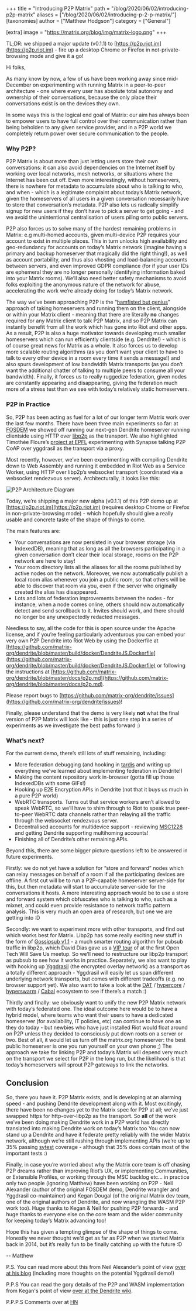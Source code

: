 +++
title = "Introducing P2P Matrix"
path = "/blog/2020/06/02/introducing-p2p-matrix"
aliases = ["/blog/2020/06/02/introducing-p-2-p-matrix/"]
[taxonomies]
author = ["Matthew Hodgson"]
category = ["General"]

[extra]
image = "https://matrix.org/blog/img/matrix-logo.png"
+++

TL;DR: we shipped a major update (v0.1.1) to [https://p2p.riot.im](https://p2p.riot.im) - fire up a desktop Chrome or Firefox in not-private-browsing mode and give it a go!

Hi folks,

As many know by now, a few of us have been working away since mid-December on experimenting with running Matrix in a peer-to-peer architecture - one where every user has absolute total autonomy and ownership of their conversations, because the only place their conversations exist is on the devices they own.

In some ways this is the logical end goal of Matrix: our aim has always been to empower users to have full control over their communication rather than being beholden to any given service provider, and in a P2P world we completely return power over secure communication to the people.

### Why P2P?

P2P Matrix is about more than just letting users store their own conversations: it can also avoid dependencies on the Internet itself by working over local networks, mesh networks, or situations where the Internet has been cut off.  Even more interestingly, without homeservers, there is nowhere for metadata to accumulate about who is talking to who, and when - which is a legitimate complaint about today’s Matrix network, given the homeservers of all users in a given conversation necessarily have to store that conversation’s metadata.  P2P also lets us radically simplify signup for new users if they don’t have to pick a server to get going - and we avoid the unintentional centralisation of users piling onto public servers.

P2P also forces us to solve many of the hardest remaining problems in Matrix: e.g multi-homed accounts, given multi-device P2P requires your account to exist in multiple places. This in turn unlocks high availability and geo-redundancy for accounts on today’s Matrix network (imagine having a primary and backup homeserver that magically did the right thing!), as well as account portability, and thus also vhosting and load-balancing accounts between servers, and even improved GDPR compliance (for if your user IDs are ephemeral they are no longer personally identifying information baked into your Matrix rooms).  We’ll also need better safety mechanisms to avoid folks exploiting the anonymous nature of the network for abuse, accelerating the work we’re already doing for today’s Matrix network.

The way we’ve been approaching P2P is the “[hamfisted but genius](https://twitter.com/Lucid00/status/1263974339294175232)” approach of taking homeservers and running them on the client, alongside or within your Matrix client - meaning that there are literally **no** changes required for any Matrix client to talk P2P Matrix, and so P2P Matrix can instantly benefit from all the work which has gone into Riot and other apps.  As a result, P2P is also a huge motivator towards developing much smaller homeservers which can run efficiently clientside (e.g. Dendrite!) - which is of course great news for Matrix as a whole.  It also forces us to develop more scalable routing algorithms (as you don’t want your client to have to talk to every other device in a room every time it sends a message!) and also spurs development of low bandwidth Matrix transports (as you don’t want the additional chatter of talking to multiple peers to consume all your bandwidth).  Finally, it forces us to really ruggedize federation, given nodes are constantly appearing and disappearing, giving the federation much more of a stress test than we see with today’s relatively static homeservers.

### P2P in Practice

So, P2P has been acting as fuel for a lot of our longer term Matrix work over the last few months.  There have been three main experiments so far: at [FOSDEM](https://fosdem.org/2020/schedule/event/dip_p2p_matrix/) we showed off running our next-gen Dendrite homeserver running clientside using HTTP over [libp2p](https://libp2p.io/) as the transport.  We also highlighted Timothée Floure’s [project at EPFL](https://www.epfl.ch/labs/dedis/wp-content/uploads/2020/01/presentation-2019-2-Timothee-Floure-Experimenting-with-Matrix-federation-over-Yggdrasil.pdf) experimenting with Synapse talking P2P CoAP over yggdrasil as the transport via a proxy.

Most recently, however, we’ve been experimenting with compiling Dendrite down to Web Assembly and running it embedded in Riot Web as a Service Worker, using HTTP over libp2p’s websocket transport (coordinated via a websocket rendezvous server).  Architecturally, it looks like this:

![P2P Architecture Diagram](/blog/img/p2p-diag.png)

Today, we’re shipping a major new alpha (v0.1.1) of this P2P demo up at [https://p2p.riot.im](https://p2p.riot.im) (requires desktop Chrome or Firefox in non-private-browsing mode) - which hopefully should give a really usable and concrete taste of the shape of things to come.

The main features are:

*   Your conversations are now persisted in your browser storage (via IndexedDB), meaning that as long as all the browsers participating in a given conversation don’t clear their local storage, rooms on the P2P network are here to stay!
*   Your room directory lists all the aliases for all the rooms published by active nodes on the network.  Moreover, we now automatically publish a local room alias whenever you join a public room, so that others will be able to discover that room via you, even if the server who originally created the alias has disappeared.
*   Lots and lots of federation improvements between the nodes - for instance, when a node comes online, others should now automatically detect and send scrollback to it.  Invites should work, and there should no longer be any unexpectedly redacted messages.

Needless to say, all the code for this is open source under the Apache license, and if you’re feeling particularly adventurous you can embed your very own P2P Dendrite into Riot Web by using the Dockerfile at [https://github.com/matrix-org/dendrite/blob/master/build/docker/DendriteJS.Dockerfile](https://github.com/matrix-org/dendrite/blob/master/build/docker/DendriteJS.Dockerfile) or following the instructions at  [https://github.com/matrix-org/dendrite/blob/master/docs/p2p.md](https://github.com/matrix-org/dendrite/blob/master/docs/p2p.md).

Please report bugs to [https://github.com/matrix-org/dendrite/issues](https://github.com/matrix-org/dendrite/issues)!

Finally, please understand that the demo is very likely **not** what the final version of P2P Matrix will look like - this is just one step in a series of experiments as we investigate the best paths forward :)

### What’s next?

For the current demo, there’s still lots of stuff remaining, including:

*   More federation debugging (and hooking in [tardis](https://github.com/matrix-org/tardis) and writing up everything we’ve learned about implementing federation in Dendrite!)
*   Making the content repository work in-browser (gotta fill up those IndexedDBs with some GIFs!)
*   Hooking up E2E Encryption APIs in Dendrite (not that it buys us much in a pure P2P world)
*   WebRTC transports.  Turns out that service workers aren’t allowed to speak WebRTC, so we’ll have to shim through to Riot to speak true peer-to-peer WebRTC data channels rather than relaying all the traffic through the websocket rendezvous server.
*   Decentralised accounts for multidevice support - reviewing [MSC1228](https://github.com/matrix-org/matrix-doc/blob/rav/proposal/remove_mxids_from_events/proposals/1228-removing-mxids-from-events.md) and getting Dendrite supporting multihoming accounts!
*   Finishing all of Dendrite’s other remaining APIs.

Beyond this, there are some bigger picture questions left to be answered in future experiments.

Firstly: we do not yet have a solution for “store and forward” nodes which can relay messages on behalf of a room if all the participating devices are offline.  A first cut will be to run a P2P-capable homeserver server-side for this, but then metadata will start to accumulate server-side for the conversations it hosts.  A more interesting approach would be to use a store and forward system which obfuscates who is talking to who, such as a mixnet, and could even provide resistance to network traffic pattern analysis.  This is very much an open area of research, but one we are getting into :D

Secondly: we want to experiment more with other transports, and find out which works best for Matrix.  Libp2p has some really exciting new stuff in the form of [Gossipsub v1.1](https://blog.ipfs.io/2020-05-20-gossipsub-v1.1) - a much smarter routing algorithm for pubsub traffic in libp2p, which David Dias gave us a [VIP tour](https://youtu.be/APVp-20ATLk?t=3598) of at the first Open Tech Will Save Us meetup.  So we’ll need to restructure our libp2p transport as pubsub to see how it works in practice.  Separately, we also want to play with hooking up [Yggdrasil](https://yggdrasil-network.github.io/) (the encrypted overlay network) as a transport as a totally different approach - Yggdrasil will easily let us span different underlying network transports, but comes with different tradeoffs (e.g. no browser support yet).  We also want to take a look at the [DAT](https://dat.foundation/) / [hypercore](https://github.com/hypercore-protocol/hypercore) / [hyperswarm](https://github.com/hyperswarm/hyperswarm) / [Cabal](https://cabal.chat/) ecosystem to see if there’s a match :)

Thirdly and finally: we obviously want to unify the new P2P Matrix network with today’s federated one.  The ideal outcome here would be to have a hybrid model, where teams who want their users to have a dedicated homeserver (for availability, IT policies, etc) can continue to have one as they do today - but newbies who have just installed Riot would float around on P2P unless they decided to consciously put down roots on a server or two.  Best of all, it would let us turn off the matrix.org homeserver: the best public homeserver is one you run yourself on your own phone ;)  The approach we take for linking P2P and today’s Matrix will depend very much on the transport we select for P2P in the long run, but the likelihood is that today’s homeservers will sprout P2P gateways to link the networks.

## Conclusion

So, there you have it.  P2P Matrix exists, and is developing at an alarming speed - and pushing Dendrite development along with it.  Most excitingly, there have been no changes yet to the Matrix spec for P2P at all; we’ve just swapped https for http-over-libp2p as the transport.  So **all** of the work we’ve been doing making Dendrite work in a P2P world has directly translated into making Dendrite work on today’s Matrix too  You can now stand up a Dendrite and have it federate pretty reliably with the wider Matrix network, although we’re still rushing through implementing APIs (we’re up to 35% passing [sytest](https://github.com/matrix-org/sytest) coverage - although that 35% does contain most of the important tests :)

Finally, in case you’re worried about why the Matrix core team is off chasing P2P dreams rather than improving Riot’s UX, or implementing Communities, or Extensible Profiles, or working through the MSC backlog etc... in practice only two people (ignoring Matthew) have been working on P2P - Neil Alexander (author of the original FOSDEM demo, Dendrite wrangler and Yggdrasil co-maintainer) and Kegan Dougal (of the original Matrix dev team, one of the original authors of Dendrite, and now wrangling the WASM P2P work too).  Huge thanks to Kegan & Neil for pushing P2P forwards - and huge thanks to everyone else on the core team and the wider community for keeping today’s Matrix advancing too!

Hope this has given a tempting glimpse of the shape of things to come.  Honestly we never thought we’d get as far as P2P when we started Matrix back in 2014, but it’s really fun to be finally catching up with the future :D

-- Matthew

P.S. You can read more about this from Neil Alexander’s point of view [over at his blog](https://neilalexander.dev/2020/06/02/thoughts-p2p-matrix.html) (including more thoughts on the potential Yggdrasil demo!)

P.P.S You can read the gory details of the P2P and WASM implementation from Kegan's point of view [over at the Dendrite wiki](https://github.com/matrix-org/dendrite/wiki/How-p2p.riot.im-works).

P.P.P.S Comments over at [HN](https://news.ycombinator.com/item?id=23393935)
